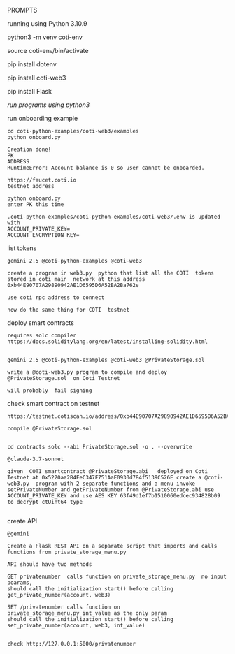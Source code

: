 PROMPTS

running using Python 3.10.9

python3 -m venv coti-env

source coti-env/bin/activate

pip install dotenv

pip install coti-web3

pip install Flask

*run programs using python3*


run onboarding example
```
cd coti-python-examples/coti-web3/examples         
python onboard.py

Creation done!
PK
ADDRESS
RuntimeError: Account balance is 0 so user cannot be onboarded.

https://faucet.coti.io
testnet address

python onboard.py
enter PK this time

.coti-python-examples/coti-python-examples/coti-web3/.env is updated with
ACCOUNT_PRIVATE_KEY=
ACCOUNT_ENCRYPTION_KEY=
```


list tokens

```
gemini 2.5 @coti-python-examples @coti-web3

create a program in web3.py  python that list all the COTI  tokens stored in coti main  network at this address 
0xb44E90707A29890942AE1D6595D6A52BA2Ba762e

use coti rpc address to connect
````

```
now do the same thing for COTI  testnet
````

deploy smart contracts

```
requires solc compiler
https://docs.soliditylang.org/en/latest/installing-solidity.html


gemini 2.5 @coti-python-examples @coti-web3 @PrivateStorage.sol

write a @coti-web3.py program to compile and deploy @PrivateStorage.sol  on Coti Testnet

will probably  fail signing
```

check smart contract on  testnet

```
https://testnet.cotiscan.io/address/0xb44E90707A29890942AE1D6595D6A52BA2Ba762e
```

```
compile @PrivateStorage.sol 


cd contracts solc --abi PrivateStorage.sol -o . --overwrite

@claude-3.7-sonnet

given  COTI smartcontract @PrivateStorage.abi   deployed on Coti Testnet at 0x5220aa2B4FeC347F751AaE0930d784f5139C526E create a @coti-web3.py  program with 2 separate functions and a menu invoke setPrivateNumber and getPrivateNumber from @PrivateStorage.abi use ACCOUNT_PRIVATE_KEY and use AES KEY 63f49d1ef7b1510060edcec934828b09 to decrypt ctUint64 type


```


create API

```
@gemini

Create a Flask REST API on a separate script that imports and calls functions from private_storage_menu.py

API should have two methods

GET privatenumber  calls function on private_storage_menu.py  no input poarams, 
should call the initialization start() before calling 
get_private_number(account, web3)

SET /privatenumber calls function on 
private_storage_menu.py int_value as the only param 
should call the initialization start() before calling 
set_private_number(account, web3, int_value)


check http://127.0.0.1:5000/privatenumber
```



